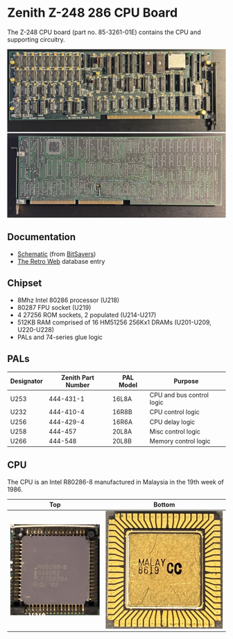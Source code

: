 # Zenith Z-248 286 CPU Board

The Z-248 CPU board (part no. 85-3261-01E) contains the CPU and supporting circuitry.

![front](front.jpeg)
![back](back.jpeg)

## Documentation

- [Schematic](schematic.pdf) (from [BitSavers](https://bitsavers.org/pdf/zenith/z200/))
- [The Retro Web](https://theretroweb.com/motherboards/s/zenith-85-3261-01) database entry

## Chipset

- 8Mhz Intel 80286 processor (U218)
- 80287 FPU socket (U219)
- 4 27256 ROM sockets, 2 populated (U214-U217)
- 512KB RAM comprised of 16 HM51256 256Kx1 DRAMs (U201-U209, U220-U228)
- PALs and 74-series glue logic

## PALs

| Designator | Zenith Part Number | PAL Model | Purpose                   |
|------------|--------------------|-----------|---------------------------|
| U253       | 444-431-1          | 16L8A     | CPU and bus control logic |
| U232       | 444-410-4          | 16R8B     | CPU control logic         |
| U256       | 444-429-4          | 16R6A     | CPU delay logic           |
| U258       | 444-457            | 20L8A     | Misc control logic        |
| U266       | 444-548            | 20L8B     | Memory control logic      |

## CPU

The CPU is an Intel R80286-8 manufactured in Malaysia in the 19th week of 1986.

| Top                    | Bottom                         |
|------------------------|--------------------------------|
![CPU Top](cpu-top.jpeg) | ![CPU Bottom](cpu-bottom.jpeg) |